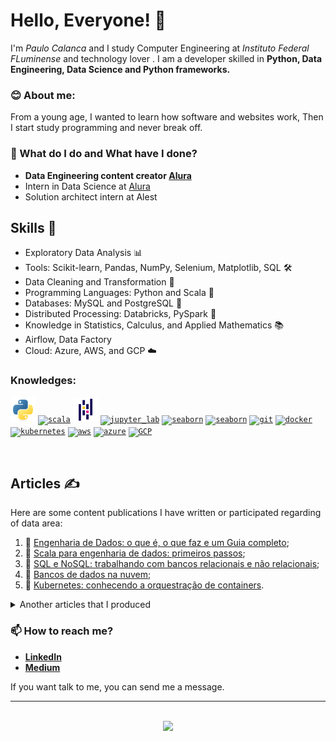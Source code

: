 # Hello, Everyone! 👋

I'm _Paulo Calanca_ and I study Computer Engineering at _Instituto Federal FLuminense_ and technology lover . I am a developer skilled in **Python, Data Engineering, Data Science and Python frameworks.**  
### 😊 About me:  
<p>From a young age, I wanted to learn how software and websites work, Then I start study programming and never break off.</p>

### 🌱 What do I do and What have I done? 

- **Data Engineering content creator [Alura](https://cursos.alura.com.br/user/paulo-calanca)**
- Intern in Data Science at [Alura](https://www.alura.com.br/)
- Solution architect intern at Alest

 
</div>

## Skills 🚀

- Exploratory Data Analysis 📊
- Tools: Scikit-learn, Pandas, NumPy, Selenium, Matplotlib, SQL 🛠️
- Data Cleaning and Transformation 🧹
- Programming Languages: Python and Scala 🐍
- Databases: MySQL and PostgreSQL 💾
- Distributed Processing: Databricks, PySpark 🌟
- Knowledge in Statistics, Calculus, and Applied Mathematics 📚
- Airflow, Data Factory
- Cloud: Azure, AWS, and GCP ☁️


### Knowledges:

<section>
 <!-- Language icons -->
 <p align="left">
 <!-- Python -->
 <a href="https://www.python.org" target="_blank" rel="noreferrer"><code><img src="https://raw.githubusercontent.com/devicons/devicon/master/icons/python/python-original.svg" alt="python" width="40" height="40"/></code></a>
 <!--Scala-->
 <a href="https://www.scala-lang.org/" target="_blank" rel="noreferrer"><code><img src="https://cdn.jsdelivr.net/gh/devicons/devicon/icons/scala/scala-original.svg" alt="scala" width="40" height="40"/></code></a>
  <!-- Pandas -->
 <a href="https://pandas.pydata.org/" target="_blank" rel="noreferrer"><code><img src="https://raw.githubusercontent.com/devicons/devicon/2ae2a900d2f041da66e950e4d48052658d850630/icons/pandas/pandas-original.svg" alt="pandas" width="40" height="40"/></code></a>
 <!-- Jupyter -->
 <a href="https://jupyter.org/" target="_blank" rel="noreferrer"><code><img src="https://cdn.jsdelivr.net/gh/devicons/devicon/icons/jupyter/jupyter-original.svg" alt="jupyter_lab" width="40" height="40"/></code></a>
 <!-- Numpy -->
 <a href="https://numpy.org/" target="_blank" rel="noreferrer"><code><img src="https://cdn.jsdelivr.net/gh/devicons/devicon/icons/numpy/numpy-original.svg" alt="seaborn" width="40" height="40"/></code></a>
 <!-- Seaborn -->
 <a href="https://seaborn.pydata.org/" target="_blank" rel="noreferrer"><code><img src="https://seaborn.pydata.org/_images/logo-mark-lightbg.svg" alt="seaborn" width="40" height="40"/></code></a>
 <!-- Git -->
 <a href="https://git-scm.com/" target="_blank" rel="noreferrer"><code><img src="https://www.vectorlogo.zone/logos/git-scm/git-scm-icon.svg" alt="git" width="40" height="40"/></code></a>
 <!-- Docker -->
 <a href="https://www.docker.com/" target="_blank" rel="noreferrer"><code><img src="https://cdn.jsdelivr.net/gh/devicons/devicon/icons/docker/docker-original-wordmark.svg" alt="docker" width="40" height="40"/></code></a>
 <!-- Kubernetes -->
 <a href="https://kubernetes.io/pt-br/" target="_blank" rel="noreferrer"><code><img src="https://cdn.jsdelivr.net/gh/devicons/devicon/icons/kubernetes/kubernetes-plain.svg"  alt="kubernetes" width="40" height="40"/></code></a>
<!-- Aws -->
 <a href="https://aws.amazon.com/pt/what-is-aws/" target="_blank" rel="noreferrer"><code><img src="https://cdn.jsdelivr.net/gh/devicons/devicon/icons/amazonwebservices/amazonwebservices-original.svg" alt="aws" width="40" height="40"/></code></a>
 <!-- Azure -->
 <a href="https://azure.microsoft.com/en-us/homepage-b/" target="_blank" rel="noreferrer"><code><img src="https://cdn.jsdelivr.net/gh/devicons/devicon/icons/azure/azure-original.svg" alt="azure" width="40" height="40"/></code></a>
 <!--  -->
 <a href="https://cloud.google.com/?hl=pt-br" target="_blank" rel="noreferrer"><code><img src="https://cdn.jsdelivr.net/gh/devicons/devicon/icons/googlecloud/googlecloud-original.svg" alt="GCP" width="40" height="40"/></code></a>

 </p>
 <br> 
</section>


## Articles ✍️

Here are some content publications I have written or participated  regarding of data area:

1. 📄 [Engenharia de Dados: o que é, o que faz e um Guia completo](https://www.alura.com.br/artigos/engenharia-dados);
2. 📄 [Scala para engenharia de dados: primeiros passos](https://www.alura.com.br/artigos/scala-engenharia-dados-primeiros-passos);
3. 📄 [SQL e NoSQL: trabalhando com bancos relacionais e não relacionais](https://www.alura.com.br/artigos/sql-nosql-bancos-relacionais-nao-relacionais?);
4. 📄 [Bancos de dados na nuvem](https://www.alura.com.br/artigos/bancos-dados-nuvem);
5. 📄 [Kubernetes: conhecendo a orquestração de containers](https://www.alura.com.br/artigos/kubernetes-conhecendo-orquestracao-containers?).

<details>
<summary>Another articles that I produced</summary>
- <a href='https://www.alura.com.br/empresas/artigos/okr'>📄 O que é OKR? Significado, Exemplo prático, benefícios e cursos</a>

</details>

### 📫 How to reach me?
<!--- - [My Academic Page](notion) --->
- **[LinkedIn](https://www.linkedin.com/in/paulocalanca)**
- **[Medium](https://medium.com/@PauloCalanca)**



If you want talk to me, you can send me a message.




---
<br>
<div align="center">
  <!-- <a href="https://github.com/Alm3ida">
  <img height="180em" src="https://github-readme-stats.vercel.app/api?username=Alm3ida&show_icons=true&theme=aura&include_all_commits=true&count_private=true"/> -->
  <img height="180em" src="https://github-readme-stats.vercel.app/api/top-langs/?username=PFCalanca&layout=compact&langs_count=7&theme=github_dark"/>
</div>





<!--
**PFCalanca/PFCalanca** is a ✨ _special_ ✨ repository because its `README.md` (this file) appears on your GitHub profile.

Here are some ideas to get you started:

- 🔭 I’m currently working on ...
- 🌱 I’m currently learning ...
- 👯 I’m looking to collaborate on ...
- 🤔 I’m looking for help with ...
- 💬 Ask me about ...
- 📫 How to reach me: ...
- 😄 Pronouns: ...
- ⚡ Fun fact: ...
-->
